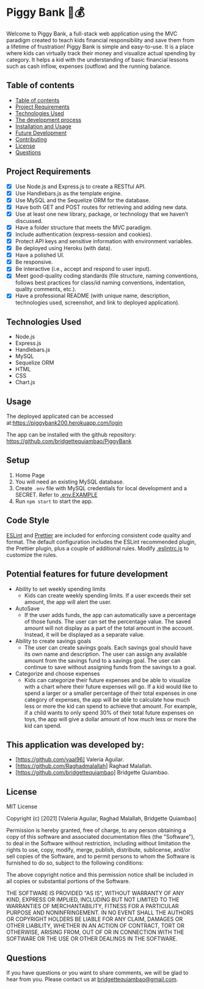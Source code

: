 # Piggy Bank 🐷💰

Welcome to Piggy Bank, a full-stack web application using the MVC paradigm created to teach kids financial responsibility and save them from a lifetime of frustration! Piggy Bank is simple and easy-to-use. It is a place where kids can virtually track their money and visualize actual spending by category. It helps a kid with the understanding of basic financial lessons such as cash inflow, expenses (outflow) and the running balance.


## Table of contents

  - [Table of contents](#table-of-contents)
  - [Project Requirements](#project-requirements)
  - [Technologies Used](#technologies-used)
  - [The development process](#the-development-process)
  - [Installation and Usage](#installation-and-usage)
  - [Future Development](#potential-features-for-future-development)
  - [Contributing](#this-application-was-developed-by)
  - [License](#license)
  - [Questions](#questions)

## Project Requirements 

- [x] Use Node.js and Express.js to create a RESTful API.
- [x] Use Handlebars.js as the template engine.
- [x] Use MySQL and the Sequelize ORM for the database.
- [x] Have both GET and POST routes for retrieving and adding new data.
- [x] Use at least one new library, package, or technology that we haven’t discussed.
- [x] Have a folder structure that meets the MVC paradigm.
- [x] Include authentication (express-session and cookies).
- [x] Protect API keys and sensitive information with environment variables.
- [x] Be deployed using Heroku (with data).
- [x] Have a polished UI.
- [x] Be responsive.
- [x] Be interactive (i.e., accept and respond to user input).
- [x] Meet good-quality coding standards (file structure, naming conventions, follows best practices for class/id naming conventions, indentation, quality comments, etc.).
- [x] Have a professional README (with unique name, description, technologies used, screenshot, and link to deployed application).

## Technologies Used

- Node.js
- Express.js
- Handlebars.js 
- MySQL
- Sequelize ORM
- HTML
- CSS
- Chart.js

## Usage


The deployed applicated can be accessed at:https://piggybank200.herokuapp.com/login

The app can be installed with the github repository: https://github.com/bridgettequiambao/PiggyBank


## Setup

1. Home Page 
2. You will need an existing MySQL database.
3. Create `.env` file with MySQL credentials for local development and a SECRET. Refer to [.env.EXAMPLE](./.env.EXAMPLE)
4. Run `npm start` to start the app.

## Code Style

[ESLint](https://eslint.org/) and [Prettier](https://prettier.io/) are included for enforcing consistent code quality and format. The default configuration includes the ESLint recommended plugin, the Prettier plugin, plus a couple of additional rules. Modify [.eslintrc.js](./.eslintrc.json) to customize the rules.

## Potential features for future development 

- Ability to set weekly spending limits
    - Kids can create weekly spending limits. If a user exceeds their set amount, the app will alert the user. 
-  AutoSave
    - If the user adds funds, the app can automatically save a percentage of those funds. The user can set the percentage value. The saved amount will not display as a part of the total amount in the account. Instead, it will be displayed as a separate value.
- Ability to create savings goals 
    - The user can create savings goals. Each savings goal should have its own name and description. The user can assign any available amount from the savings fund to a savings goal. The user can continue to save without assigning funds from the savings to a goal. 
- Categorize and choose expenses
    - Kids can categorize their future expenses and be able to visualize with a chart where their future expenses will go. If a kid would like to spend a larger or a smaller percentage of their total expenses in one category of expenses, the app will be able to calculate how much less or more the kid can spend to achieve that amount. For example, if a child wants to only spend 30% of their total future expenses on toys, the app will give a dollar amount of how much less or more the kid can spend. 

## This application was developed by:

- [https://github.com/vaal96] Valeria Aguilar.
- [https://github.com/Raghadmalallah] Raghad Malallah.
- [https://github.com/bridgettequiambao] Bridgette Quiambao.

## License 

MIT License

Copyright (c) [2021] [Valeria Aguilar, Raghad Malallah, Bridgette Quiambao]

Permission is hereby granted, free of charge, to any person obtaining a copy
of this software and associated documentation files (the "Software"), to deal
in the Software without restriction, including without limitation the rights
to use, copy, modify, merge, publish, distribute, sublicense, and/or sell
copies of the Software, and to permit persons to whom the Software is
furnished to do so, subject to the following conditions:

The above copyright notice and this permission notice shall be included in all
copies or substantial portions of the Software.

THE SOFTWARE IS PROVIDED "AS IS", WITHOUT WARRANTY OF ANY KIND, EXPRESS OR
IMPLIED, INCLUDING BUT NOT LIMITED TO THE WARRANTIES OF MERCHANTABILITY,
FITNESS FOR A PARTICULAR PURPOSE AND NONINFRINGEMENT. IN NO EVENT SHALL THE
AUTHORS OR COPYRIGHT HOLDERS BE LIABLE FOR ANY CLAIM, DAMAGES OR OTHER
LIABILITY, WHETHER IN AN ACTION OF CONTRACT, TORT OR OTHERWISE, ARISING FROM,
OUT OF OR IN CONNECTION WITH THE SOFTWARE OR THE USE OR OTHER DEALINGS IN THE
SOFTWARE.

## Questions

If you have questions or you want to share comments, we will be glad to hear from you. Please contact us at bridgettequiambao@gmail.com.
